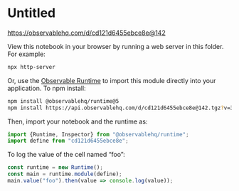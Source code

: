 # Untitled

https://observablehq.com/d/cd121d6455ebce8e@142

View this notebook in your browser by running a web server in this folder. For
example:

~~~sh
npx http-server
~~~

Or, use the [Observable Runtime](https://github.com/observablehq/runtime) to
import this module directly into your application. To npm install:

~~~sh
npm install @observablehq/runtime@5
npm install https://api.observablehq.com/d/cd121d6455ebce8e@142.tgz?v=3
~~~

Then, import your notebook and the runtime as:

~~~js
import {Runtime, Inspector} from "@observablehq/runtime";
import define from "cd121d6455ebce8e";
~~~

To log the value of the cell named “foo”:

~~~js
const runtime = new Runtime();
const main = runtime.module(define);
main.value("foo").then(value => console.log(value));
~~~
